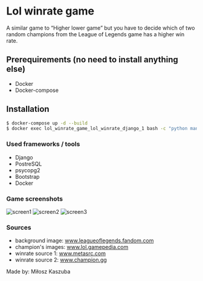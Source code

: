 # Lol winrate game

A similar game to “Higher lower game” but you have to decide which of two random champions from the League of Legends game has a higher win rate.

## Prerequirements (no need to install anything else)
* Docker
* Docker-compose

## Installation
```sh
$ docker-compose up -d --build
$ docker exec lol_winrate_game_lol_winrate_django_1 bash -c "python manage.py migrate; python manage.py update_db"
```

### Used frameworks / tools
* Django
* PostreSQL
* psycopg2 
* Bootstrap
* Docker

### Game screenshots
![screen1](https://github.com/miloszk9/lol_winrate_game/blob/main/example_images/lol_1.png?raw=true)
![screen2](https://github.com/miloszk9/lol_winrate_game/blob/main/example_images/lol_2.png?raw=true)
![screen3](https://github.com/miloszk9/lol_winrate_game/blob/main/example_images/lol_3.png?raw=true)

### Sources
* background image: www.leagueoflegends.fandom.com
* champion's images: www.lol.gamepedia.com
* winrate source 1: www.metasrc.com
* winrate source 2: www.champion.gg

Made by: Miłosz Kaszuba